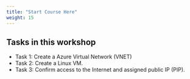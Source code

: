 ```yaml
---
title: "Start Course Here"
weight: 15
---
```






## Tasks in this workshop
- Task 1:  Create a Azure Virtual Network (VNET)
- Task 2:  Create a Linux VM.
- Task 3:  Confirm access to the Internet and assigned public IP (PIP).

